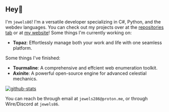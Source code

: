 ## Hey👋
I'm `jewels86`! I'm a versatile developer specializing in C#, Python, and the webdev languages. 
You can check out my projects over at the [repositories tab](https://github.com/jewels86?tab=repositories) or at [my website](https://jewels86.me)!
Some things I'm currently working on:
- **Topaz**: Effortlessly manage both your work and life with one seamless platform.

Some things I've finished:
- **Tourmaline**: A comprehensive and effcient web enumeration toolkit.
- **Axinite**: A powerful open-source engine for advanced celestial mechanics.

[![github-stats](https://github-readme-stats.vercel.app/api?username=jewels86&show_icons=true&theme=github_dark)](https://github.com/anuraghazra/github-readme-stats)

You can reach be through email at `jewels286@proton.me`, or through Wire/Discord at `jewels86`.
